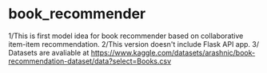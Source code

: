 # book_recommender

1/This is first model idea for book recommender based on collaborative item-item recommendation. 
2/This version doesn't include Flask API app.
3/ Datasets are avaliable at https://www.kaggle.com/datasets/arashnic/book-recommendation-dataset/data?select=Books.csv
